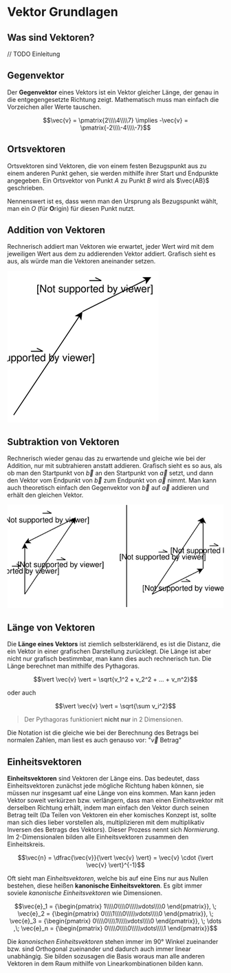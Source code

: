 # Vektor Grundlagen

## Was sind Vektoren?

// TODO Einleitung

## Gegenvektor

Der **Gegenvektor** eines Vektors ist ein Vektor gleicher Länge, der genau in die entgegengesetzte Richtung zeigt. Mathematisch muss man einfach die Vorzeichen aller Werte tauschen.

$$\vec{v} = \pmatrix{2\\\\4\\\\7} \implies -\vec{v} = \pmatrix{-2\\\\-4\\\\-7}$$

## Ortsvektoren

Ortsvektoren sind Vektoren, die von einem festen Bezugspunkt aus zu einem anderen Punkt gehen, sie werden mithilfe ihrer Start und Endpunkte angegeben. Ein Ortsvektor von Punkt $A$ zu Punkt $B$ wird als $\vec{AB}$ geschrieben. 

Nennenswert ist es, dass wenn man den Ursprung als Bezugspunkt wählt, man ein $O$ (für **O**rigin) für diesen Punkt nutzt.

## Addition von Vektoren

Rechnerisch addiert man Vektoren wie erwartet, jeder Wert wird mit dem jeweiligen Wert aus dem zu addierenden Vektor addiert. Grafisch sieht es aus, als würde man die Vektoren aneinander setzen. 

![grafische Vektoraddition](../assets/Mathe-diagrams-Vektoraddition.svg)

## Subtraktion von Vektoren

Rechnerisch wieder genau das zu erwartende und gleiche wie bei der Addition, nur mit subtrahieren anstatt addieren. Grafisch sieht es so aus, als ob man den Startpunkt von $\vec{b}$ an den Startpunkt von $\vec{a}$ setzt, und dann den Vektor vom Endpunkt von $\vec{b}$ zum Endpunkt von $\vec{a}$ nimmt. Man kann auch theoretisch einfach den Gegenvektor von $\vec{b}$ auf $\vec{a}$ addieren und erhält den gleichen Vektor.

![grafische Vektorsubtraktion](../assets/Mathe-diagrams-Vektorsubtraktion.svg)

## Länge von Vektoren

Die **Länge eines Vektors** ist ziemlich selbsterklärend, es ist die Distanz, die ein Vektor in einer grafischen Darstellung zurücklegt. Die Länge ist aber nicht nur grafisch bestimmbar, man kann dies auch rechnerisch tun. Die Länge berechnet man mithilfe des Pythagoras.

$$\vert \vec{v} \vert = \sqrt{v_1^2 + v_2^2 + ... + v_n^2}$$

oder auch

$$\vert \vec{v} \vert = \sqrt{\sum v_i^2}$$

> Der Pythagoras funktioniert **nicht nur** in 2 Dimensionen.

Die Notation ist die gleiche wie bei der Berechnung des Betrags bei normalen Zahlen, man liest es auch genauso vor: "$\vec{v}$ Betrag"

## Einheitsvektoren

**Einheitsvektoren** sind Vektoren der Länge eins. Das bedeutet, dass Einheitsvektoren zunächst jede mögliche Richtung haben können, sie müssen nur insgesamt uaf eine Länge von eins kommen. Man kann jeden Vektor soweit verkürzen bzw. verlängern, dass man einen Einheitsvektor mit derselben Richtung erhält, indem man einfach den Vektor durch seinen Betrag teilt (Da Teilen von Vektoren ein eher komisches Konzept ist, sollte man sich dies lieber vorstellen als, multiplizieren mit dem multiplikativ Inversen des Betrags des Vektors). Dieser Prozess nennt sich *Normierung*. Im 2-Dimensionalen bilden alle Einheitsvektoren zusammen den Einheitskreis.

$$\vec{n} = \dfrac{\vec{v}}{\vert \vec{v} \vert} = \vec{v} \cdot {\vert \vec{v} \vert}^{-1}$$

Oft sieht man *Einheitsvektoren*, welche bis auf eine Eins nur aus Nullen bestehen, diese heißen **kanonische Einheitsvektoren**. Es gibt immer soviele *kanonische Einheitsvektoren* wie Dimensionen.

$$\vec{e}_1 = {\begin{pmatrix} 1\\\\0\\\\0\\\\\vdots\\\\0 \end{pmatrix}}, \; \vec{e}_2 = {\begin{pmatrix} 0\\\\1\\\\0\\\\\vdots\\\\0 \end{pmatrix}}, \; \vec{e}_3 = {\begin{pmatrix} 0\\\\0\\\\1\\\\\vdots\\\\0 \end{pmatrix}}, \; \dots ,\; \vec{e}_n = {\begin{pmatrix} 0\\\\0\\\\0\\\\\vdots\\\\1 \end{pmatrix}}$$

Die *kanonischen Einheitsvektoren* stehen immer im 90° Winkel zueinander bzw. sind Orthogonal zueinander und dadurch auch immer linear unabhängig. Sie bilden sozusagen die Basis woraus man alle anderen Vektoren in dem Raum mithilfe von Linearkombinationen bilden kann.